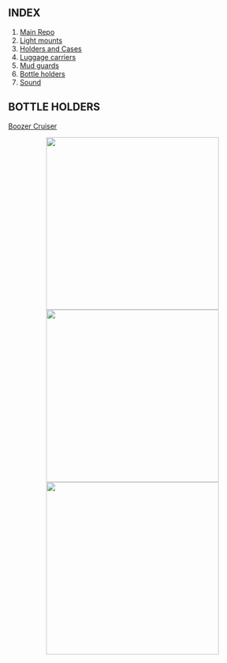 ## INDEX

  1. [Main Repo](README.md)
  2. [Light mounts](LIGHTMOUNTS.md)
  3. [Holders and Cases](HOLDERSCASES.md)
  4. [Luggage carriers](LUGGAGECARRIERS.md)
  5. [Mud guards](MUDGUARDS.md)
  6. [Bottle holders](BOTTLEHOLDERS.md)
  7. [Sound](SOUND.md)
  
## BOTTLE HOLDERS

[Boozer Cruiser](https://pinshape.com/items/23449-3d-printed-boozer-cruiser-bike-transport-system)

<p align="center">
  <img src="https://assets.pinshape.com/uploads/image/file/89603/container_boozer-cruiser-bike-transport-system-3d-printing-89603.jpg" width="350"/>
  <img src="https://assets.pinshape.com/uploads/image/file/89599/container_boozer-cruiser-bike-transport-system-3d-printing-89599.jpg" width="350"/>
  <img src="https://assets.pinshape.com/uploads/image/file/89601/container_boozer-cruiser-bike-transport-system-3d-printing-89601.jpg" width="350"/>
</p>
